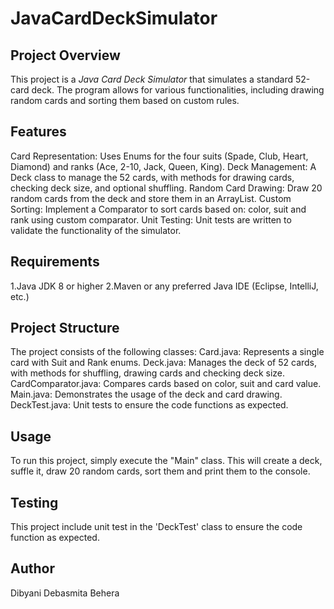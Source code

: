 # JavaCardDeckSimulator

## Project Overview

This project is a *Java Card Deck Simulator* that simulates a standard 52-card deck. The program allows for various functionalities, including drawing random cards and sorting them based on custom rules.

## Features

Card Representation: Uses Enums for the four suits (Spade, Club, Heart, Diamond) and ranks (Ace, 2-10, Jack, Queen, King).
Deck Management: A Deck class to manage the 52 cards, with methods for drawing cards, checking deck size, and optional shuffling.
Random Card Drawing: Draw 20 random cards from the deck and store them in an ArrayList.
Custom Sorting: Implement a Comparator to sort cards based on: color, suit and rank using custom comparator.
Unit Testing: Unit tests are written to validate the functionality of the simulator.

## Requirements

1.Java JDK 8 or higher
2.Maven or any preferred Java IDE (Eclipse, IntelliJ, etc.)

## Project Structure

The project consists of the following classes:
Card.java: Represents a single card with Suit and Rank enums.
Deck.java: Manages the deck of 52 cards, with methods for shuffling, drawing cards and checking deck size.
CardComparator.java: Compares cards based on color, suit and card value.
Main.java: Demonstrates the usage of the deck and card drawing.
DeckTest.java: Unit tests to ensure the code functions as expected.

## Usage

To run this project, simply execute the "Main" class. This will create a deck, suffle it, draw 20 random cards, sort them and print them to the console.

## Testing

This project include unit test in the 'DeckTest' class to ensure the code function as expected.

## Author

Dibyani Debasmita Behera
